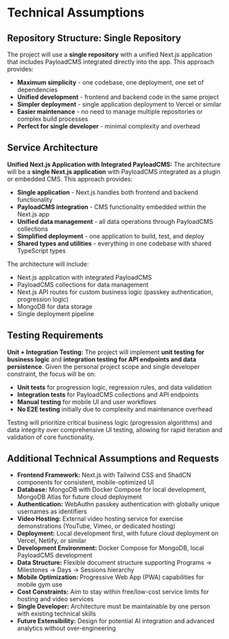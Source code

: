 # Technical Assumptions

## Repository Structure: Single Repository

The project will use a **single repository** with a unified Next.js application that includes PayloadCMS integrated directly into the app. This approach provides:

- **Maximum simplicity** - one codebase, one deployment, one set of dependencies
- **Unified development** - frontend and backend code in the same project
- **Simpler deployment** - single application deployment to Vercel or similar
- **Easier maintenance** - no need to manage multiple repositories or complex build processes
- **Perfect for single developer** - minimal complexity and overhead

## Service Architecture

**Unified Next.js Application with Integrated PayloadCMS:** The architecture will be a **single Next.js application** with PayloadCMS integrated as a plugin or embedded CMS. This approach provides:

- **Single application** - Next.js handles both frontend and backend functionality
- **PayloadCMS integration** - CMS functionality embedded within the Next.js app
- **Unified data management** - all data operations through PayloadCMS collections
- **Simplified deployment** - one application to build, test, and deploy
- **Shared types and utilities** - everything in one codebase with shared TypeScript types

The architecture will include:

- Next.js application with integrated PayloadCMS
- PayloadCMS collections for data management
- Next.js API routes for custom business logic (passkey authentication, progression logic)
- MongoDB for data storage
- Single deployment pipeline

## Testing Requirements

**Unit + Integration Testing:** The project will implement **unit testing for business logic** and **integration testing for API endpoints and data persistence**. Given the personal project scope and single developer constraint, the focus will be on:

- **Unit tests** for progression logic, regression rules, and data validation
- **Integration tests** for PayloadCMS collections and API endpoints
- **Manual testing** for mobile UI and user workflows
- **No E2E testing** initially due to complexity and maintenance overhead

Testing will prioritize critical business logic (progression algorithms) and data integrity over comprehensive UI testing, allowing for rapid iteration and validation of core functionality.

## Additional Technical Assumptions and Requests

- **Frontend Framework:** Next.js with Tailwind CSS and ShadCN components for consistent, mobile-optimized UI
- **Database:** MongoDB with Docker Compose for local development, MongoDB Atlas for future cloud deployment
- **Authentication:** WebAuthn passkey authentication with globally unique usernames as identifiers
- **Video Hosting:** External video hosting service for exercise demonstrations (YouTube, Vimeo, or dedicated hosting)
- **Deployment:** Local development first, with future cloud deployment on Vercel, Netlify, or similar
- **Development Environment:** Docker Compose for MongoDB, local PayloadCMS development
- **Data Structure:** Flexible document structure supporting Programs → Milestones → Days → Sessions hierarchy
- **Mobile Optimization:** Progressive Web App (PWA) capabilities for mobile gym use
- **Cost Constraints:** Aim to stay within free/low-cost service limits for hosting and video services
- **Single Developer:** Architecture must be maintainable by one person with existing technical skills
- **Future Extensibility:** Design for potential AI integration and advanced analytics without over-engineering
